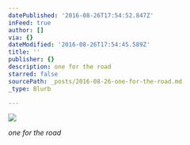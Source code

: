 ```yaml
---
datePublished: '2016-08-26T17:54:52.847Z'
inFeed: true
author: []
via: {}
dateModified: '2016-08-26T17:54:45.589Z'
title: ''
publisher: {}
description: one for the road
starred: false
sourcePath: _posts/2016-08-26-one-for-the-road.md
_type: Blurb

---
```

![](https://the-grid-user-content.s3-us-west-2.amazonaws.com/0687cfe5-21c3-43c3-a14c-9828af57a133.jpg)

_one for the road_